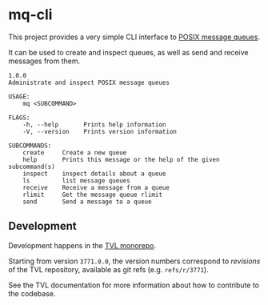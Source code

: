 mq-cli
======

This project provides a very simple CLI interface to [POSIX message queues][].

It can be used to create and inspect queues, as well as send and
receive messages from them.

```
1.0.0
Administrate and inspect POSIX message queues

USAGE:
    mq <SUBCOMMAND>

FLAGS:
    -h, --help       Prints help information
    -V, --version    Prints version information

SUBCOMMANDS:
    create     Create a new queue
    help       Prints this message or the help of the given subcommand(s)
    inspect    inspect details about a queue
    ls         list message queues
    receive    Receive a message from a queue
    rlimit     Get the message queue rlimit
    send       Send a message to a queue
```

## Development

Development happens in the [TVL
monorepo](https://cs.tvl.fyi/depot/-/tree/ops/mq_cli).

Starting from version `3771.0.0`, the version numbers correspond to
_revisions_ of the TVL repository, available as git refs (e.g.
`refs/r/3771`).

See the TVL documentation for more information about how to contribute
to the codebase.

[POSIX message queues]: https://linux.die.net/man/7/mq_overview
